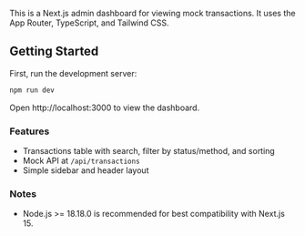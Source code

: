 This is a Next.js admin dashboard for viewing mock transactions. It uses the App Router, TypeScript, and Tailwind CSS.

## Getting Started

First, run the development server:

```bash
npm run dev
```

Open http://localhost:3000 to view the dashboard.

### Features

- Transactions table with search, filter by status/method, and sorting
- Mock API at `/api/transactions`
- Simple sidebar and header layout

### Notes

- Node.js >= 18.18.0 is recommended for best compatibility with Next.js 15.
